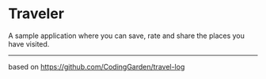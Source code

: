 # Traveler

A sample application where you can save, rate and share the places you have visited.

---
based on https://github.com/CodingGarden/travel-log
